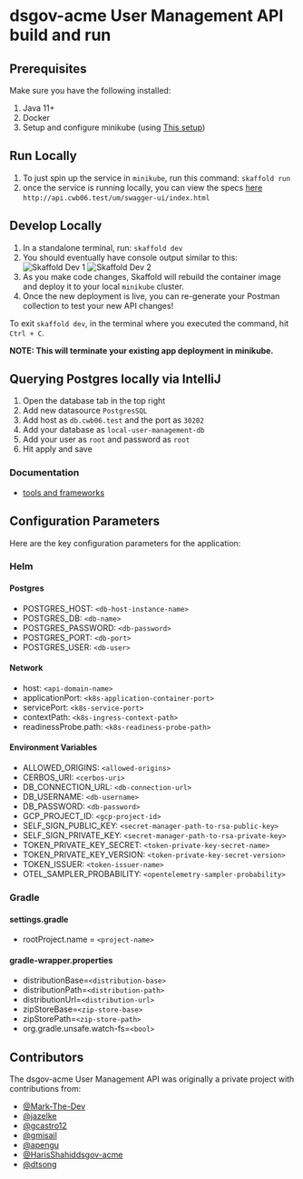 # dsgov-acme User Management API build and run

## Prerequisites

Make sure you have the following installed:

1. Java 11+
2. Docker
3. Setup and configure minikube (using [This setup](https://github.com/dsgov-acme/cwb06-local-environment))

## Run Locally

1. To just spin up the service in `minikube`, run this command: `skaffold run`
2. once the service is running locally, you can view the specs [here](http://api.cwb06.test/um/swagger-ui/index.html) `http://api.cwb06.test/um/swagger-ui/index.html`

## Develop Locally

1. In a standalone terminal, run: `skaffold dev`
2. You should eventually have console output similar to this:
![Skaffold Dev 1](docs/assets/skaffold-dev-log-1.png)
![Skaffold Dev 2](docs/assets/skaffold-dev-log-2.png)
3. As you make code changes, Skaffold will rebuild the container image and deploy it to your local `minikube` cluster.
4. Once the new deployment is live, you can re-generate your Postman collection to test your new API changes!

To exit `skaffold dev`, in the terminal where you executed the command, hit `Ctrl + C`.

**NOTE: This will terminate your existing app deployment in minikube.**

## Querying Postgres locally via IntelliJ

1. Open the database tab in the top right
2. Add new datasource `PostgresSQL`
3. Add host as `db.cwb06.test` and the port as `30202`
4. Add your database as `local-user-management-db`
5. Add your user as `root` and password as `root`
6. Hit apply and save

### Documentation

- [tools and frameworks](./docs/tools.md)

## Configuration Parameters

Here are the key configuration parameters for the application:
### Helm

#### Postgres
- POSTGRES_HOST: `<db-host-instance-name>`
- POSTGRES_DB: `<db-name>`
- POSTGRES_PASSWORD: `<db-password>`
- POSTGRES_PORT: `<db-port>`
- POSTGRES_USER: `<db-user>`

#### Network
- host: `<api-domain-name>`
- applicationPort: `<k8s-application-container-port>`
- servicePort: `<k8s-service-port>`
- contextPath: `<k8s-ingress-context-path>`
- readinessProbe.path: `<k8s-readiness-probe-path>`

#### Environment Variables
- ALLOWED_ORIGINS: `<allowed-origins>`
- CERBOS_URI: `<cerbos-uri>`
- DB_CONNECTION_URL: `<db-connection-url>`
- DB_USERNAME: `<db-username>`
- DB_PASSWORD: `<db-password>`
- GCP_PROJECT_ID: `<gcp-project-id>`
- SELF_SIGN_PUBLIC_KEY: `<secret-manager-path-to-rsa-public-key>`
- SELF_SIGN_PRIVATE_KEY: `<secret-manager-path-to-rsa-private-key>`
- TOKEN_PRIVATE_KEY_SECRET: `<token-private-key-secret-name>`
- TOKEN_PRIVATE_KEY_VERSION: `<token-private-key-secret-version>`
- TOKEN_ISSUER: `<token-issuer-name>`
- OTEL_SAMPLER_PROBABILITY: `<opentelemetry-sampler-probability>`

### Gradle

#### settings.gradle
- rootProject.name = `<project-name>`

#### gradle-wrapper.properties
- distributionBase=`<distribution-base>`
- distributionPath=`<distribution-path>`
- distributionUrl=`<distribution-url>`
- zipStoreBase=`<zip-store-base>`
- zipStorePath=`<zip-store-path>`
- org.gradle.unsafe.watch-fs=`<bool>`

## Contributors
The dsgov-acme User Management API was originally a private project with contributions from:
- [@Mark-The-Dev](https://github.com/Mark-The-Dev)
- [@jazelke](https://github.com/jazelke)
- [@gcastro12](https://github.com/gcastro12)
- [@gmisail](https://github.com/gmisail)
- [@apengu](https://github.com/apengu)
- [@HarisShahiddsgov-acme](https://github.com/HarisShahiddsgov-acme)
- [@dtsong](https://github.com/dtsong)
